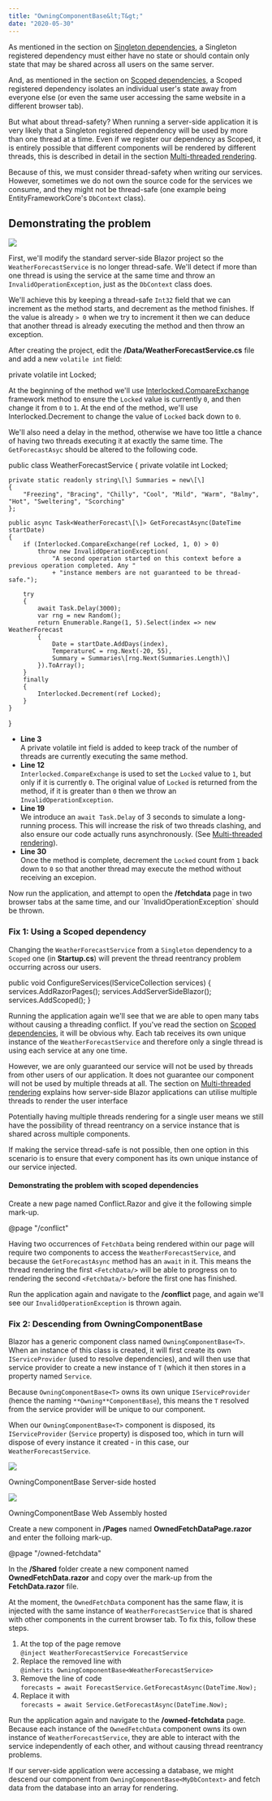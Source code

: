 ```yaml
---
title: "OwningComponentBase&lt;T&gt;"
date: "2020-05-30"
---
```


As mentioned in the section on [Singleton dependencies](https://blazor-university.com/dependency-injection/dependency-lifetimes-and-scopes/scoped-dependencies/), a Singleton registered dependency must either have no state or should contain only state that may be shared across all users on the same server.

And, as mentioned in the section on [Scoped dependencies](https://blazor-university.com/dependency-injection/component-scoped-dependencies/), a Scoped registered dependency isolates an individual user's state away from everyone else (or even the same user accessing the same website in a different browser tab).

But what about thread-safety? When running a server-side application it is very likely that a Singleton registered dependency will be used by more than one thread at a time. Even if we register our dependency as Scoped, it is entirely possible that different components will be rendered by different threads, this is described in detail in the section [Multi-threaded rendering](https://blazor-university.com/components/multi-threaded-rendering/).

Because of this, we must consider thread-safety when writing our services. However, sometimes we do not own the source code for the services we consume, and they might not be thread-safe (one example being EntityFrameworkCore's `DbContext` class).

## Demonstrating the problem

[![](images/SourceLink-e1567978928628.png)](https://github.com/mrpmorris/blazor-university/tree/master/src/DependencyInjection/UsingGenericOwningComponentBase)

First, we'll modify the standard server-side Blazor project so the `WeatherForecastService` is no longer thread-safe. We'll detect if more than one thread is using the service at the same time and throw an `InvalidOperationException`, just as the `DbContext` class does.

We'll achieve this by keeping a thread-safe `Int32` field that we can increment as the method starts, and decrement as the method finishes. If the value is already `> 0` when we try to increment it then we can deduce that another thread is already executing the method and then throw an exception.

After creating the project, edit the **/Data/WeatherForecastService.cs** file and add a new `volatile int` field:

private volatile int Locked;

At the beginning of the method we'll use [Interlocked.CompareExchange](https://docs.microsoft.com/en-us/dotnet/api/system.threading.interlocked.compareexchange) framework method to ensure the `Locked` value is currently `0`, and then change it from `0` to `1`. At the end of the method, we'll use Interlocked.Decrement to change the value of `Locked` back down to `0`.

We'll also need a delay in the method, otherwise we have too little a chance of having two threads executing it at exactly the same time. The `GetForecastAsyc` should be altered to the following code.

public class WeatherForecastService
{
	private volatile int Locked;

	private static readonly string\[\] Summaries = new\[\]
	{
		"Freezing", "Bracing", "Chilly", "Cool", "Mild", "Warm", "Balmy", "Hot", "Sweltering", "Scorching"
	};

	public async Task<WeatherForecast\[\]> GetForecastAsync(DateTime startDate)
	{
		if (Interlocked.CompareExchange(ref Locked, 1, 0) > 0)
			throw new InvalidOperationException(
				"A second operation started on this context before a previous operation completed. Any "
				+ "instance members are not guaranteed to be thread-safe.");

		try
		{
			await Task.Delay(3000);
			var rng = new Random();
			return Enumerable.Range(1, 5).Select(index => new WeatherForecast
			{
				Date = startDate.AddDays(index),
				TemperatureC = rng.Next(-20, 55),
				Summary = Summaries\[rng.Next(Summaries.Length)\]
			}).ToArray();
		}
		finally
		{
			Interlocked.Decrement(ref Locked);
		}
	}
}

- **Line 3**  
    A private volatile int field is added to keep track of the number of threads are currently executing the same method.
- **Line 12**  
    `Interlocked.CompareExchange` is used to set the `Locked` value to `1`, but only if it is currently `0`. The original value of `Locked` is returned from the method, if it is greater than `0` then we throw an `InvalidOperationException`.
- **Line 19**  
    We introduce an `await Task.Delay` of 3 seconds to simulate a long-running process. This will increase the risk of two threads clashing, and also ensure our code actually runs asynchronously. (See [Multi-threaded rendering](https://blazor-university.com/components/render-trees/multi-threaded-rendering/)).
- **Line 30**  
    Once the method is complete, decrement the `Locked` count from `1` back down to `0` so that another thread may execute the method without receiving an excepion.

Now run the application, and attempt to open the **/fetchdata** page in two browser tabs at the same time, and our \`InvalidOperationException\` should be thrown.

### Fix 1: Using a Scoped dependency

Changing the `WeatherForecastService` from a `Singleton` dependency to a `Scoped` one (in **Startup.cs**) will prevent the thread reentrancy problem occurring across our users.

public void ConfigureServices(IServiceCollection services)
{
	services.AddRazorPages();
	services.AddServerSideBlazor();
	services.AddScoped<WeatherForecastService>();
}

Running the application again we'll see that we are able to open many tabs without causing a threading conflict. If you've read the section on [Scoped dependencies](https://blazor-university.com/dependency-injection/dependency-lifetimes-and-scopes/scoped-dependencies/), it will be obvious why. Each tab receives its own unique instance of the `WeatherForecastService` and therefore only a single thread is using each service at any one time.

However, we are only guaranteed our service will not be used by threads from other users of our application. It does not guarantee our component will not be used by multiple threads at all. The section on [Multi-threaded rendering](https://blazor-university.com/components/render-trees/multi-threaded-rendering/) explains how server-side Blazor applications can utilise multiple threads to render the user interface

Potentially having multiple threads rendering for a single user means we still have the possibility of thread reentrancy on a service instance that is shared across multiple components.

If making the service thread-safe is not possible, then one option in this scenario is to ensure that every component has its own unique instance of our service injected.

#### Demonstrating the problem with scoped dependencies

Create a new page named Conflict.Razor and give it the following simple mark-up.

@page "/conflict"

<FetchData />
<FetchData />

Having two occurrences of `FetchData` being rendered within our page will require two components to access the `WeatherForecastService`, and because the `GetForecastAsync` method has an `await` in it. This means the thread rendering the first `<FetchData/>` will be able to progress on to rendering the second `<FetchData/>` before the first one has finished.

Run the application again and navigate to the **/conflict** page, and again we'll see our `InvalidOperationException` is thrown again.

### Fix 2: Descending from OwningComponentBase<T>

Blazor has a generic component class named `OwningComponentBase<T>`. When an instance of this class is created, it will first create its own `IServiceProvider` (used to resolve dependencies), and will then use that service provider to create a new instance of `T` (which it then stores in a property named `Service`.

Because `OwningComponentBase<T>` owns its own unique `IServiceProvider` (hence the naming `**Owning**ComponentBase`), this means the `T` resolved from the service provider will be unique to our component.

When our `OwningComponentBase<T>` component is disposed, its `IServiceProvider` (`Service` property) is disposed too, which in turn will dispose of every instance it created - in this case, our `WeatherForecastService`.

![](images/ServerOwningComponentBaseScope-1.jpg)

OwningComponentBase<T> Server-side hosted

![](images/WebAssemblyOwningComponentBaseScope.jpg)

OwningComponentBase<T> Web Assembly hosted

Create a new component in **/Pages** named **OwnedFetchDataPage.razor** and enter the folloing mark-up.

@page "/owned-fetchdata"
<OwnedFetchData/>
<OwnedFetchData />

In the **/Shared** folder create a new component named **OwnedFetchData.razor** and copy over the mark-up from the **FetchData.razor** file.

At the moment, the `OwnedFetchData` component has the same flaw, it is injected with the same instance of `WeatherForecastService` that is shared with other components in the current browser tab. To fix this, follow these steps.

1. At the top of the page remove  
    `@inject WeatherForecastService ForecastService`
2. Replace the removed line with  
    `@inherits OwningComponentBase<WeatherForecastService>`
3. Remove the line of code  
    `forecasts = await ForecastService.GetForecastAsync(DateTime.Now);`
4. Replace it with  
    `forecasts = await Service.GetForecastAsync(DateTime.Now);`

Run the application again and navigate to the **/owned-fetchdata** page. Because each instance of the `OwnedFetchData` component owns its own instance of `WeatherForecastService`, they are able to interact with the service independently of each other, and without causing thread reentrancy problems.

If our server-side application were accessing a database, we might descend our component from `OwningComponentBase<MyDbContext>` and fetch data from the database into an array for rendering.

